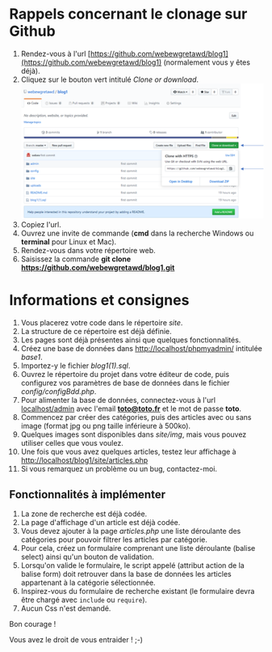 # Rappels concernant le clonage sur Github
1. Rendez-vous à l'url [https://github.com/webewgretawd/blog1](https://github.com/webewgretawd/blog1) (normalement vous y êtes déjà).
2. Cliquez sur le bouton vert intitulé *Clone or download*.
![Github clone](Image1.png)
3. Copiez l'url.
4. Ouvrez une invite de commande (**cmd** dans la recherche Windows ou **terminal** pour Linux et Mac).
5. Rendez-vous dans votre répertoire web.
6. Saisissez la commande **git clone https://github.com/webewgretawd/blog1.git**

# Informations et consignes
1. Vous placerez votre code dans le répertoire *site*.
2. La structure de ce répertoire est déjà définie.
3. Les pages sont déjà présentes ainsi que quelques fonctionnalités.
4. Créez une base de données dans [http://localhost/phpmyadmin/](http://localhost/phpmyadmin/) intitulée *base1*.
5. Importez-y le fichier *blog1(1).sql*.
6. Ouvrez le répertoire du projet dans votre éditeur de code, puis configurez vos paramètres de base de données dans le fichier *config/configBdd.php*.
7. Pour alimenter la base de données, connectez-vous à l'url [localhost/admin](localhost/blog1/admin) avec l'email **toto@toto.fr** et le mot de passe **toto**.
8. Commencez par créer des catégories, puis des articles avec ou sans image (format jpg ou png taille inférieure à 500ko).
9. Quelques images sont disponibles dans *site/img*, mais vous pouvez utiliser celles que vous voulez.
10. Une fois que vous avez quelques articles, testez leur affichage à [http://localhost/blog1/site/articles.php](http://localhost/blog1/site/articles.php)
11. Si vous remarquez un problème ou un bug, contactez-moi.

## Fonctionnalités à implémenter
1. La zone de recherche est déjà codée.
2. La page d'affichage d'un article est déjà codée.
3. Vous devez ajouter à la page *articles.php* une liste déroulante des catégories pour pouvoir filtrer les articles par catégorie.
4. Pour cela, créez un formulaire comprenant une liste déroulante (balise select) ainsi qu'un bouton de validation.
5. Lorsqu'on valide le formulaire, le script appelé (attribut action de la balise form) doit retrouver dans la base de données les articles appartenant à la catégorie sélectionnée.
6. Inspirez-vous du formulaire de recherche existant (le formulaire devra être chargé avec `include` ou `require`).
7. Aucun Css n'est demandé.

Bon courage !

Vous avez le droit de vous entraider ! ;-)

